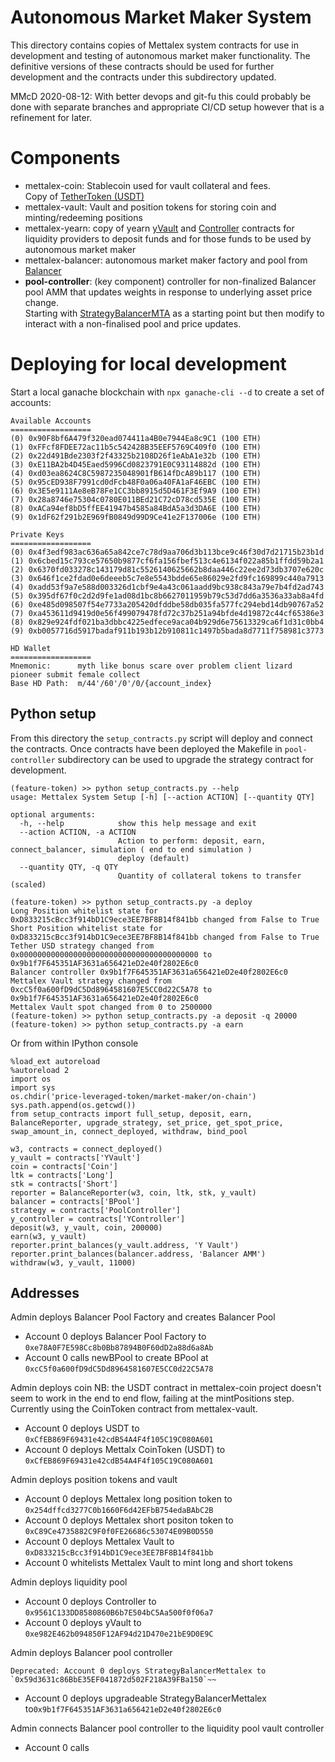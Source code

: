 # Autonomous Market Maker System
This directory contains copies of Mettalex system contracts for use in development
and testing of autonomous market maker functionality.  The definitive versions of
these contracts should be used for further development and the contracts under this
subdirectory updated.  

MMcD 2020-08-12: With better devops and git-fu this could probably be done with separate
branches and appropriate CI/CD setup however that is a refinement for later.

# Components
* mettalex-coin: Stablecoin used for vault collateral and fees.  
  Copy of [TetherToken (USDT)](https://etherscan.io/address/0xdac17f958d2ee523a2206206994597c13d831ec7#code)
* mettalex-vault: Vault and position tokens for storing coin and minting/redeeming positions 
* mettalex-yearn: copy of yearn [yVault](https://etherscan.io/address/0x5dbcf33d8c2e976c6b560249878e6f1491bca25c#code)
  and [Controller](https://etherscan.io/address/0x31317f9a5e4cc1d231bdf07755c994015a96a37c#code) contracts for liquidity providers to deposit funds and for 
  those funds to be used by autonomous market maker
* mettalex-balancer: autonomous market maker factory and pool from 
  [Balancer](https://docs.balancer.finance/smart-contracts/addresses) 
* **pool-controller**: (key component) controller for non-finalized Balancer pool AMM that 
  updates weights in response to underlying asset price change.  
  Starting with [StrategyBalancerMTA](https://etherscan.io/address/0x15f8afe8e14a91814808fb14cdf25feca4bd835a#code) as
  a starting point but then modify to interact with a non-finalised pool and price updates.


# Deploying for local development
Start a local ganache blockchain with `npx ganache-cli --d` to create
a set of accounts:

    
    Available Accounts
    ==================
    (0) 0x90F8bf6A479f320ead074411a4B0e7944Ea8c9C1 (100 ETH)
    (1) 0xFFcf8FDEE72ac11b5c542428B35EEF5769C409f0 (100 ETH)
    (2) 0x22d491Bde2303f2f43325b2108D26f1eAbA1e32b (100 ETH)
    (3) 0xE11BA2b4D45Eaed5996Cd0823791E0C93114882d (100 ETH)
    (4) 0xd03ea8624C8C5987235048901fB614fDcA89b117 (100 ETH)
    (5) 0x95cED938F7991cd0dFcb48F0a06a40FA1aF46EBC (100 ETH)
    (6) 0x3E5e9111Ae8eB78Fe1CC3bb8915d5D461F3Ef9A9 (100 ETH)
    (7) 0x28a8746e75304c0780E011BEd21C72cD78cd535E (100 ETH)
    (8) 0xACa94ef8bD5ffEE41947b4585a84BdA5a3d3DA6E (100 ETH)
    (9) 0x1dF62f291b2E969fB0849d99D9Ce41e2F137006e (100 ETH)
    
    Private Keys
    ==================
    (0) 0x4f3edf983ac636a65a842ce7c78d9aa706d3b113bce9c46f30d7d21715b23b1d
    (1) 0x6cbed15c793ce57650b9877cf6fa156fbef513c4e6134f022a85b1ffdd59b2a1
    (2) 0x6370fd033278c143179d81c5526140625662b8daa446c22ee2d73db3707e620c
    (3) 0x646f1ce2fdad0e6deeeb5c7e8e5543bdde65e86029e2fd9fc169899c440a7913
    (4) 0xadd53f9a7e588d003326d1cbf9e4a43c061aadd9bc938c843a79e7b4fd2ad743
    (5) 0x395df67f0c2d2d9fe1ad08d1bc8b6627011959b79c53d7dd6a3536a33ab8a4fd
    (6) 0xe485d098507f54e7733a205420dfddbe58db035fa577fc294ebd14db90767a52
    (7) 0xa453611d9419d0e56f499079478fd72c37b251a94bfde4d19872c44cf65386e3
    (8) 0x829e924fdf021ba3dbbc4225edfece9aca04b929d6e75613329ca6f1d31c0bb4
    (9) 0xb0057716d5917badaf911b193b12b910811c1497b5bada8d7711f758981c3773
    
    HD Wallet
    ==================
    Mnemonic:      myth like bonus scare over problem client lizard pioneer submit female collect
    Base HD Path:  m/44'/60'/0'/0/{account_index}
    

## Python setup
From this directory the `setup_contracts.py` script will deploy and connect the contracts.
Once contracts have been deployed the Makefile in `pool-controller` subdirectory
can be used to upgrade the strategy contract for development.

    (feature-token) >> python setup_contracts.py --help
    usage: Mettalex System Setup [-h] [--action ACTION] [--quantity QTY]
    
    optional arguments:
      -h, --help            show this help message and exit
      --action ACTION, -a ACTION
                            Action to perform: deposit, earn, connect_balancer, simulation ( end to end simulation )
                            deploy (default)
      --quantity QTY, -q QTY
                            Quantity of collateral tokens to transfer (scaled)

    (feature-token) >> python setup_contracts.py -a deploy
    Long Position whitelist state for 0xD833215cBcc3f914bD1C9ece3EE7BF8B14f841bb changed from False to True
    Short Position whitelist state for 0xD833215cBcc3f914bD1C9ece3EE7BF8B14f841bb changed from False to True
    Tether USD strategy changed from 0x0000000000000000000000000000000000000000 to 0x9b1f7F645351AF3631a656421eD2e40f2802E6c0
    Balancer controller 0x9b1f7F645351AF3631a656421eD2e40f2802E6c0
    Mettalex Vault strategy changed from 0xcC5f0a600fD9dC5Dd8964581607E5CC0d22C5A78 to 0x9b1f7F645351AF3631a656421eD2e40f2802E6c0
    Mettalex Vault spot changed from 0 to 2500000
    (feature-token) >> python setup_contracts.py -a deposit -q 20000
    (feature-token) >> python setup_contracts.py -a earn


Or from within IPython console

    %load_ext autoreload
    %autoreload 2
    import os
    import sys
    os.chdir('price-leveraged-token/market-maker/on-chain')
    sys.path.append(os.getcwd())
    from setup_contracts import full_setup, deposit, earn, BalanceReporter, upgrade_strategy, set_price, get_spot_price, swap_amount_in, connect_deployed, withdraw, bind_pool
    
    w3, contracts = connect_deployed()
    y_vault = contracts['YVault']
    coin = contracts['Coin']
    ltk = contracts['Long']
    stk = contracts['Short']
    reporter = BalanceReporter(w3, coin, ltk, stk, y_vault)
    balancer = contracts['BPool']
    strategy = contracts['PoolController']
    y_controller = contracts['YController']
    deposit(w3, y_vault, coin, 200000)
    earn(w3, y_vault)
    reporter.print_balances(y_vault.address, 'Y Vault')
    reporter.print_balances(balancer.address, 'Balancer AMM')
    withdraw(w3, y_vault, 11000)

## Addresses
Admin deploys Balancer Pool Factory and creates Balancer Pool
* Account 0 deploys Balancer Pool Factory to `0xe78A0F7E598Cc8b0Bb87894B0F60dD2a88d6a8Ab`
* Account 0 calls newBPool to create BPool at `0xcC5f0a600fD9dC5Dd8964581607E5CC0d22C5A78`

Admin deploys coin 
NB: the USDT contract in mettalex-coin project doesn't seem to work in the end to end flow, failing
at the mintPositions step.  Currently using the CoinToken contract from mettalex-vault.
* Account 0 deploys USDT to `0xCfEB869F69431e42cdB54A4F4f105C19C080A601`
* Account 0 deploys Mettalx CoinToken (USDT) to `0xCfEB869F69431e42cdB54A4F4f105C19C080A601`
 
Admin deploys position tokens and vault
* Account 0 deploys Mettalex long position token to `0x254dffcd3277C0b1660F6d42EFbB754edaBAbC2B`
* Account 0 deploys Mettalex short positon token to `0xC89Ce4735882C9F0f0FE26686c53074E09B0D550`
* Account 0 deploys Mettalex Vault to `0xD833215cBcc3f914bD1C9ece3EE7BF8B14f841bb`
* Account 0 whitelists Mettalex Vault to mint long and short tokens
 
Admin deploys liquidity pool
* Account 0 deploys Controller to `0x9561C133DD8580860B6b7E504bC5Aa500f0f06a7`
* Account 0 deploys yVault to `0xe982E462b094850F12AF94d21D470e21bE9D0E9C`

Admin deploys Balancer pool controller

    Deprecated: Account 0 deploys StrategyBalancerMettalex to `0x59d3631c86BbE35EF041872d502F218A39FBa150`~~
* Account 0 deploys upgradeable StrategyBalancerMettalex to`0x9b1f7F645351AF3631a656421eD2e40f2802E6c0`

Admin connects Balancer pool controller to the liquidity pool vault controller
* Account 0 calls 